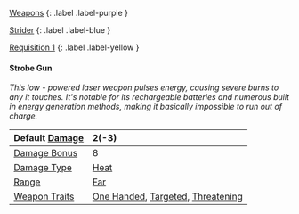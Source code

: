 
[Weapons](Game/Weapons-List)
{: .label .label-purple }

[Strider](Game/Blocks/Strider)
{: .label .label-blue }

[Requisition 1](Game/Deployment#Requisition)
{: .label .label-yellow }
#### Strobe Gun
*This low - powered laser weapon pulses energy, causing severe burns to any it touches. It's notable for its rechargeable batteries and numerous built in energy generation methods, making it basically impossible to run out of charge.*

| Default [Damage](Core/Weapons#Calculating%20Damage) | 2(-3)                                                                                                                            |
| :-------------------------------------------------- | :------------------------------------------------------------------------------------------------------------------------------- |
| [Damage Bonus](Game/Core/Weapons#Damage%20Bonus)    | 8                                                                                                                                |
| [Damage Type](Core/Weapons#Damage%20Type)           | [Heat](Game/Core/Injury#Heat)                                                                                                    |
| [Range](Core/Weapons#Range)                         | [Far](Game/Core/Movement#Far)                                                                                                    |
| [Weapon Traits](Core/Weapon-Traits)                 | [One Handed](Game/Core/Blocks/One-Handed), [Targeted](Game/Core/Blocks/Targeted), [Threatening](Game/Core/Blocks/Threatening) |
